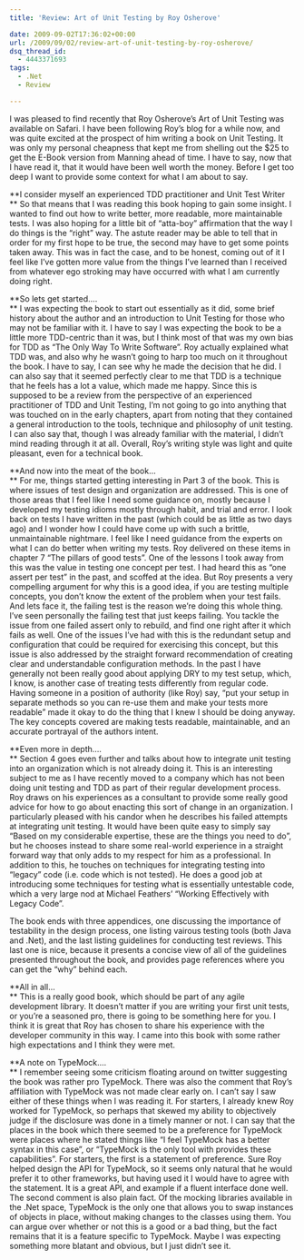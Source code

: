 ```yaml
---
title: 'Review: Art of Unit Testing by Roy Osherove'

date: 2009-09-02T17:36:02+00:00
url: /2009/09/02/review-art-of-unit-testing-by-roy-osherove/
dsq_thread_id:
  - 4443371693
tags:
  - .Net
  - Review

---
```

I was pleased to find recently that Roy Osherove’s Art of Unit Testing was available on Safari.  I have been following Roy’s blog for a while now, and was quite excited at the prospect of him writing a book on Unit Testing.  It was only my personal cheapness that kept me from shelling out the $25 to get the E-Book version from Manning ahead of time.  I have to say, now that I have read it, that it would have been well worth the money.  Before I get too deep I want to provide some context for what I am about to say.

**I consider myself an experienced TDD practitioner and Unit Test Writer  
** So that means that I was reading this book hoping to gain some insight.  I wanted to find out how to write better, more readable, more maintainable tests.  I was also hoping for a little bit of “atta-boy” affirmation that the way I do things is the “right” way.  The astute reader may be able to tell that in order for my first hope to be true, the second may have to get some points taken away.  This was in fact the case, and to be honest, coming out of it I feel like I’ve gotten more value from the things I’ve learned than I received from whatever ego stroking may have occurred with what I am currently doing right.

**So lets get started….  
** I was expecting the book to start out essentially as it did, some brief history about the author and an introduction to Unit Testing for those who may not be familiar with it.  I have to say I was expecting the book to be a little more TDD-centric than it was, but I think most of that was my own bias for TDD as “The Only Way To Write Software”.  Roy actually explained what TDD was, and also why he wasn’t going to harp too much on it throughout the book.  I have to say, I can see why he made the decision that he did.  I can also say that it seemed perfectly clear to me that TDD is a technique that he feels has a lot a value, which made me happy.  Since this is supposed to be a review from the perspective of an experienced practitioner of TDD and Unit Testing, I’m not going to go into anything that was touched on in the early chapters, apart from noting that they contained a general introduction to the tools, technique and philosophy of unit testing.  I can also say that, though I was already familiar with the material, I didn’t mind reading through it at all.  Overall, Roy’s writing style was light and quite pleasant, even for a technical book.</p> 

**And now into the meat of the book…  
** For me, things started getting interesting in Part 3 of the book.  This is where issues of test design and organization are addressed.  This is one of those areas that I feel like I need some guidance on, mostly because I developed my testing idioms mostly through habit, and trial and error.  I look back on tests I have written in the past (which could be as little as two days ago) and I wonder how I could have come up with such a brittle, unmaintainable nightmare.  I feel like I need guidance from the experts on what I can do better when writing my tests.  Roy delivered on these items in chapter 7 “The pillars of good tests”.  One of the lessons I took away from this was the value in testing one concept per test.  I had heard this as “one assert per test” in the past, and scoffed at the idea.  But Roy presents a very compelling argument for why this is a good idea, if you are testing multiple concepts, you don’t know the extent of the problem when your test fails.  And lets face it, the failing test is the reason we’re doing this whole thing.  I’ve seen personally the failing test that just keeps failing.  You tackle the issue from one failed assert only to rebuild, and find one right after it which fails as well.  One of the issues I’ve had with this is the redundant setup and configuration that could be required for exercising this concept, but this issue is also addressed by the straight forward recommendation of creating clear and understandable configuration methods.  In the past I have generally not been really good about applying DRY to my test setup, which, I know, is another case of treating tests differently from regular code.  Having someone in a position of authority (like Roy) say, “put your setup in separate methods so you can re-use them and make your tests more readable” made it okay to do the thing that I knew I should be doing anyway.  The key concepts covered are making tests readable, maintainable, and an accurate portrayal of the authors intent.

**Even more in depth….  
** Section 4 goes even further and talks about how to integrate unit testing into an organization which is not already doing it.  This is an interesting subject to me as I have recently moved to a company which has not been doing unit testing and TDD as part of their regular development process.  Roy draws on his experiences as a consultant to provide some really good advice for how to go about enacting this sort of change in an organization.  I particularly pleased with his candor when he describes his failed attempts at integrating unit testing.  It would have been quite easy to simply say “Based on my considerable expertise, these are the things you need to do”, but he chooses instead to share some real-world experience in a straight forward way that only adds to my respect for him as a professional.  In addition to this, he touches on techniques for integrating testing into “legacy” code (i.e. code which is not tested).  He does a good job at introducing some techniques for testing what is essentially untestable code, which a very large nod at Michael Feathers’ “Working Effectively with Legacy Code”. 

The book ends with three appendices, one discussing the importance of testability in the design process, one listing vairous testing tools (both Java and .Net), and the last listing guidelines for conducting test reviews.  This last one is nice, because it presents a concise view of all of the guidelines presented throughout the book, and provides page references where you can get the “why” behind each.  

**All in all…  
** This is a really good book, which should be part of any agile development library.  It doesn’t matter if you are writing your first unit tests, or you’re a seasoned pro, there is going to be something here for you.  I think it is great that Roy has chosen to share his experience with the developer community in this way.  I came into this book with some rather high expectations and I think they were met.

**A note on TypeMock….  
** I remember seeing some criticism floating around on twitter suggesting the book was rather pro TypeMock.  There was also the comment that Roy’s affiliation with TypeMock was not made clear early on.  I can’t say I saw either of these things when I was reading it.  For starters, I already knew Roy worked for TypeMock, so perhaps that skewed my ability to objectively judge if the disclosure was done in a timely manner or not.  I can say that the places in the book which there seemed to be a preference for TypeMock were places where he stated things like “I feel TypeMock has a better syntax in this case”, or “TypeMock is the only tool with provides these capabilities”.  For starters, the first is a statement of preference.  Sure Roy helped design the API for TypeMock, so it seems only natural that he would prefer it to other frameworks, but having used it I would have to agree with the statement.  It is a great API, and example if a fluent interface done well.  The second comment is also plain fact.  Of the mocking libraries available in the .Net space, TypeMock is the only one that allows you to swap instances of objects in place, without making changes to the classes using them.  You can argue over whether or not this is a good or a bad thing, but the fact remains that it is a feature specific to TypeMock.  Maybe I was expecting something more blatant and obvious, but I just didn’t see it.